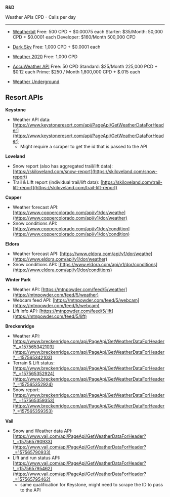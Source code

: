 **R&D**

Weather APIs
CPD - Calls per day

---

- [Weatherbit](https://www.weatherbit.io/api/weather-current)
  Free: 500 CPD + $0.00075 each
  Starter:  $35/Month: 50,000 CPD + $0.0001 each
  Developer: $160/Month 500,000 CPD

- [Dark Sky](https://darksky.net/dev/docs)
  Free: 1,000 CPD + \$0.0001 each

- [Weather 2020](http://api.weather2020.com/)
  Free: 1,000 CPD

- [AccuWeather API](https://developer.accuweather.com/packages?gclid=EAIaIQobChMIhK_qmcOc5gIVGKSzCh2biQgFEAAYASABEgLUX_D_BwE)
  Free: 50 CPD
  Standard: $25/Month 225,000 PCD + $0.12 each
  Prime: $250 / Month 1,800,000 CPD + $.015 each

- [Weather Underground](https://www.wunderground.com/api/)

Resort APIs
---

**Keystone**

* Weather API data: [https://www.keystoneresort.com/api/PageApi/GetWeatherDataForHeader](https://www.keystoneresort.com/api/PageApi/GetWeatherDataForHeader)
    - Might require a scraper to get the id that is passed to the API

**Loveland**

* Snow report (also has aggregated trail/lift data): [https://skiloveland.com/snow-report](https://skiloveland.com/snow-report)
* Trail & Lift report (individual trail/lift data): [https://skiloveland.com/trail-lift-report](https://skiloveland.com/trail-lift-report)

**Copper**

* Weather forecast API: [https://www.coppercolorado.com/api/v1/dor/weathe](https://www.coppercolorado.com/api/v1/dor/weather)
* Snow conditions API: [https://www.coppercolorado.com/api/v1/dor/condition](https://www.coppercolorado.com/api/v1/dor/condition)

**Eldora**

* Weather forecast API: [https://www.eldora.com/api/v1/dor/weathe](https://www.eldora.com/api/v1/dor/weather)
* Snow conditions API: [https://www.eldora.com/api/v1/dor/conditions](https://www.eldora.com/api/v1/dor/conditions)

**Winter Park**

* Weather API: [https://mtnpowder.com/feed/5/weather](https://mtnpowder.com/feed/5/weather)
* Webcam feed API: [https://mtnpowder.com/feed/5/webcam](https://mtnpowder.com/feed/5/webcam)
* Lift info API: [https://mtnpowder.com/feed/5/lift](https://mtnpowder.com/feed/5/lift)

**Breckenridge**

* Weather API: [https://www.breckenridge.com/api/PageApi/GetWeatherDataForHeader?\_=157565342103](https://www.breckenridge.com/api/PageApi/GetWeatherDataForHeader?_=157565342103)
* Terrain & Lift status: [https://www.breckenridge.com/api/PageApi/GetWeatherDataForHeader?\_=157565352924](https://www.breckenridge.com/api/PageApi/GetWeatherDataForHeader?_=157565352924)
* Snow report: [https://www.breckenridge.com/api/PageApi/GetWeatherDataForHeader?\_=157565359353](https://www.breckenridge.com/api/PageApi/GetWeatherDataForHeader?_=157565359353)

**Vail**

* Snow and Weather data API: [https://www.vail.com/api/PageApi/GetWeatherDataForHeader?\_=157565790933](https://www.vail.com/api/PageApi/GetWeatherDataForHeader?_=157565790933)
* Lift and run status API: [https://www.vail.com/api/PageApi/GetWeatherDataForHeader?\_=157565795462](https://www.vail.com/api/PageApi/GetWeatherDataForHeader?_=157565795462)
    - same qualification for Keystone, might need to scrape the ID to pass to the API